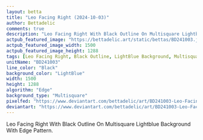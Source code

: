 ```yaml
---
layout: betta
title: "Leo Facing Right (2024-10-03)"
author: Bettadelic
comments: true
description: "Leo Facing Right With Black Outline On Multisquare Lightblue Background With Edge Pattern."
actpub_featured_image: "https://bettadelic.art/static/bettas/BD241003.jpg"
actpub_featured_image_width: 1500
actpub_featured_image_height: 1288
tags: [Leo Facing Right, Black Outline, LightBlue Background, Multisquare Background Pattern, Edge Pattern, October 2024]
unitName: "BD241003"
line_color: "Black"
background_color: "LightBlue"
width: 1500
height: 1288
algorithm: "Edge"
background_type: "Multisquare"
pixelfed: "https://www.deviantart.com/bettadelic/art/BD241003-Leo-Facing-Right-2024-10-03-1105945020"
deviantart: "https://www.deviantart.com/bettadelic/art/BD241003-Leo-Facing-Right-2024-10-03-1105945020"
---
```


Leo Facing Right With Black Outline On Multisquare Lightblue Background With Edge Pattern.
